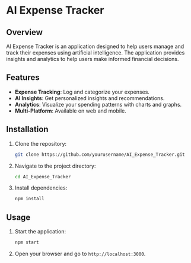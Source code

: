 # AI Expense Tracker

## Overview
AI Expense Tracker is an application designed to help users manage and track their expenses using artificial intelligence. The application provides insights and analytics to help users make informed financial decisions.

## Features
- **Expense Tracking**: Log and categorize your expenses.
- **AI Insights**: Get personalized insights and recommendations.
- **Analytics**: Visualize your spending patterns with charts and graphs.
- **Multi-Platform**: Available on web and mobile.

## Installation
1. Clone the repository:
    ```bash
    git clone https://github.com/yourusername/AI_Expense_Tracker.git
    ```
2. Navigate to the project directory:
    ```bash
    cd AI_Expense_Tracker
    ```
3. Install dependencies:
    ```bash
    npm install
    ```

## Usage
1. Start the application:
    ```bash
    npm start
    ```
2. Open your browser and go to `http://localhost:3000`.

